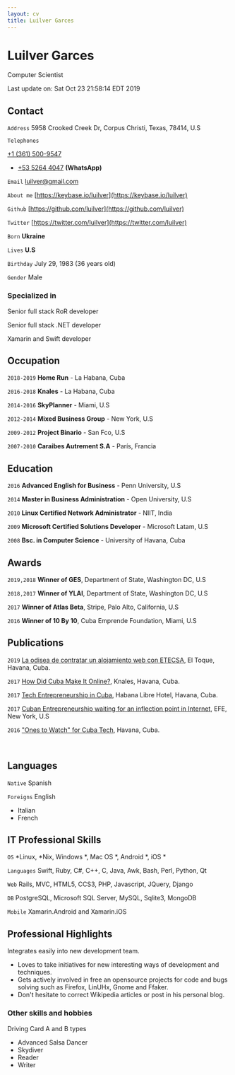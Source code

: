 ```yaml
---
layout: cv
title: Luilver Garces
---
```

# Luilver Garces
Computer Scientist

<div id="webaddress">
Last update on: Sat Oct 23 21:58:14 EDT 2019
</div>

## Contact

`Address`
5958 Crooked Creek Dr, Corpus Christi, Texas, 78414, U.S

`Telephones`

[+1 (361) 500-9547](tel:+13615009547)

- [+53 5264 4047](tel:+5352644047) **(WhatsApp)**


`Email`
[luilver@gmail.com](mailto:luilver@gmail.com)

`About me`
[https://keybase.io/luilver](https://keybase.io/luilver)

`Github`
[https://github.com/luilver](https://github.com/luilver)

`Twitter`
[https://twitter.com/luilver](https://twitter.com/luilver)

`Born`
__Ukraine__

`Lives`
__U.S__

`Birthday`
July 29, 1983 (36 years old)

`Gender`
Male


### Specialized in

Senior full stack RoR developer

Senior full stack .NET developer

Xamarin and Swift developer

## Occupation

`2018-2019`
**Home Run** - La Habana, Cuba

`2016-2018`
**Knales** - La Habana, Cuba

`2014-2016`
**SkyPlanner** - Miami, U.S

`2012-2014`
**Mixed Business Group** - New York, U.S

`2009-2012`
**Project Binario** - San Fco, U.S

`2007-2010`
**Caraibes Autrement S.A** - París, Francia

## Education

`2016`
**Advanced English for Business** - Penn University, U.S

`2014`
**Master in Business Administration** - Open University, U.S

`2010`
**Linux Certified Network Administrator** - NIIT, India

`2009`
**Microsoft Certified Solutions Developer** - Microsoft Latam, U.S

`2008`
**Bsc. in Computer Science** - University of Havana, Cuba

## Awards

`2019,2018`
**Winner of GES**, Department of State, Washington DC, U.S

`2018,2017`
**Winner of YLAI**, Department of State, Washington DC, U.S

`2017`
**Winner of Atlas Beta**, Stripe, Palo Alto, California, U.S

`2016`
**Winner of 10 By 10**, Cuba Emprende Foundation, Miami, U.S

## Publications

`2019`
[La odisea de contratar un alojamiento web con ETECSA](http://bit.ly/2LuBZQs),
El Toque, Havana, Cuba.

`2017`
[How Did Cuba Make It Online?](http://bit.ly/32Jz50l), Knales, Havana, Cuba.

`2017`
[Tech Entrepreneurship in Cuba](http://bit.ly/2Lsns89), Habana Libre Hotel,
Havana, Cuba.

`2017`
[Cuban Entrepreneurship waiting for an inflection point in
Internet](http://bit.ly/32FgDG1), EFE, New York, U.S

`2016`
["Ones to Watch" for Cuba Tech](http://bit.ly/2LruIkp), Havana, Cuba.

<br>

## Languages

`Native`
Spanish

`Foreigns`
English

- Italian
- French

## IT Professional Skills

`OS`
*Linux, *Nix, Windows *, Mac OS *, Android *, iOS *

`Languages`
Swift, Ruby, C#, C++, C, Java, Awk, Bash, Perl, Python, Qt

`Web`
Rails, MVC, HTML5, CCS3, PHP, Javascript, JQuery, Django

`DB`
PostgreSQL, Microsoft SQL Server, MySQL, Sqlite3, MongoDB

`Mobile`
Xamarin.Android and Xamarin.iOS

## Professional Highlights

Integrates easily into new development team.

- Loves to take initiatives for new interesting ways of development and
  techniques.
- Gets actively involved in free an opensource projects for code and bugs
  solving such as Firefox, LinUHx, Gnome and Ffaker.
- Don't hesitate to correct Wikipedia articles or post in his personal blog.

### Other skills and hobbies

Driving Card A and B types

- Advanced Salsa Dancer
- Skydiver
- Reader
- Writer

<!-- ### Footer

Last updated: Oct 2019 -->

